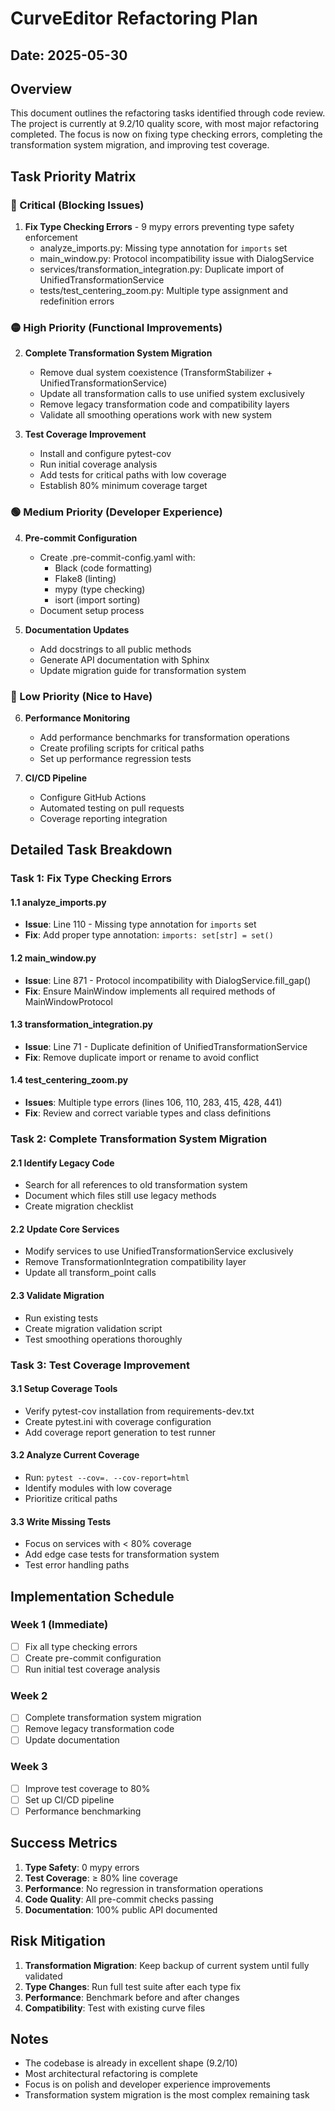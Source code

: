 # CurveEditor Refactoring Plan
## Date: 2025-05-30

## Overview

This document outlines the refactoring tasks identified through code review. The project is currently at 9.2/10 quality score, with most major refactoring completed. The focus is now on fixing type checking errors, completing the transformation system migration, and improving test coverage.

## Task Priority Matrix

### 🔴 Critical (Blocking Issues)

1. **Fix Type Checking Errors** - 9 mypy errors preventing type safety enforcement
   - analyze_imports.py: Missing type annotation for `imports` set
   - main_window.py: Protocol incompatibility issue with DialogService
   - services/transformation_integration.py: Duplicate import of UnifiedTransformationService
   - tests/test_centering_zoom.py: Multiple type assignment and redefinition errors

### 🟡 High Priority (Functional Improvements)

2. **Complete Transformation System Migration**
   - Remove dual system coexistence (TransformStabilizer + UnifiedTransformationService)
   - Update all transformation calls to use unified system exclusively
   - Remove legacy transformation code and compatibility layers
   - Validate all smoothing operations work with new system

3. **Test Coverage Improvement**
   - Install and configure pytest-cov
   - Run initial coverage analysis
   - Add tests for critical paths with low coverage
   - Establish 80% minimum coverage target

### 🟢 Medium Priority (Developer Experience)

4. **Pre-commit Configuration**
   - Create .pre-commit-config.yaml with:
     - Black (code formatting)
     - Flake8 (linting)
     - mypy (type checking)
     - isort (import sorting)
   - Document setup process

5. **Documentation Updates**
   - Add docstrings to all public methods
   - Generate API documentation with Sphinx
   - Update migration guide for transformation system

### 🔵 Low Priority (Nice to Have)

6. **Performance Monitoring**
   - Add performance benchmarks for transformation operations
   - Create profiling scripts for critical paths
   - Set up performance regression tests

7. **CI/CD Pipeline**
   - Configure GitHub Actions
   - Automated testing on pull requests
   - Coverage reporting integration

## Detailed Task Breakdown

### Task 1: Fix Type Checking Errors

#### 1.1 analyze_imports.py
- **Issue**: Line 110 - Missing type annotation for `imports` set
- **Fix**: Add proper type annotation: `imports: set[str] = set()`

#### 1.2 main_window.py
- **Issue**: Line 871 - Protocol incompatibility with DialogService.fill_gap()
- **Fix**: Ensure MainWindow implements all required methods of MainWindowProtocol

#### 1.3 transformation_integration.py
- **Issue**: Line 71 - Duplicate definition of UnifiedTransformationService
- **Fix**: Remove duplicate import or rename to avoid conflict

#### 1.4 test_centering_zoom.py
- **Issues**: Multiple type errors (lines 106, 110, 283, 415, 428, 441)
- **Fix**: Review and correct variable types and class definitions

### Task 2: Complete Transformation System Migration

#### 2.1 Identify Legacy Code
- Search for all references to old transformation system
- Document which files still use legacy methods
- Create migration checklist

#### 2.2 Update Core Services
- Modify services to use UnifiedTransformationService exclusively
- Remove TransformationIntegration compatibility layer
- Update all transform_point calls

#### 2.3 Validate Migration
- Run existing tests
- Create migration validation script
- Test smoothing operations thoroughly

### Task 3: Test Coverage Improvement

#### 3.1 Setup Coverage Tools
- Verify pytest-cov installation from requirements-dev.txt
- Create pytest.ini with coverage configuration
- Add coverage report generation to test runner

#### 3.2 Analyze Current Coverage
- Run: `pytest --cov=. --cov-report=html`
- Identify modules with low coverage
- Prioritize critical paths

#### 3.3 Write Missing Tests
- Focus on services with < 80% coverage
- Add edge case tests for transformation system
- Test error handling paths

## Implementation Schedule

### Week 1 (Immediate)
- [ ] Fix all type checking errors
- [ ] Create pre-commit configuration
- [ ] Run initial test coverage analysis

### Week 2
- [ ] Complete transformation system migration
- [ ] Remove legacy transformation code
- [ ] Update documentation

### Week 3
- [ ] Improve test coverage to 80%
- [ ] Set up CI/CD pipeline
- [ ] Performance benchmarking

## Success Metrics

1. **Type Safety**: 0 mypy errors
2. **Test Coverage**: ≥ 80% line coverage
3. **Performance**: No regression in transformation operations
4. **Code Quality**: All pre-commit checks passing
5. **Documentation**: 100% public API documented

## Risk Mitigation

1. **Transformation Migration**: Keep backup of current system until fully validated
2. **Type Changes**: Run full test suite after each type fix
3. **Performance**: Benchmark before and after changes
4. **Compatibility**: Test with existing curve files

## Notes

- The codebase is already in excellent shape (9.2/10)
- Most architectural refactoring is complete
- Focus is on polish and developer experience improvements
- Transformation system migration is the most complex remaining task
